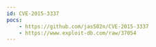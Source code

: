```yaml
---
id: CVE-2015-3337
pocs:
    - https://github.com/jas502n/CVE-2015-3337
    - https://www.exploit-db.com/raw/37054
---
```

